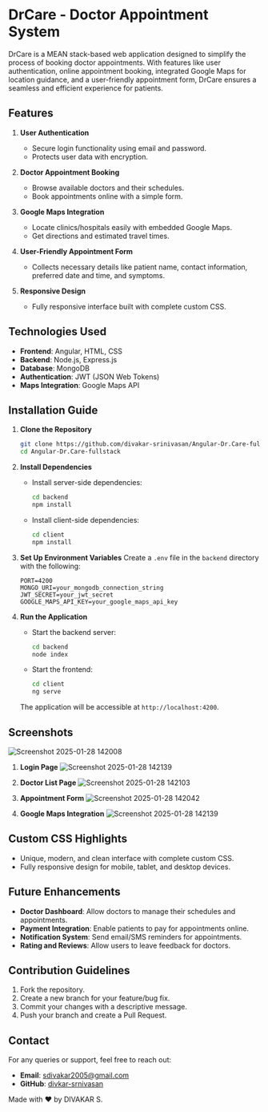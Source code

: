 # DrCare - Doctor Appointment System

DrCare is a MEAN stack-based web application designed to simplify the process of booking doctor appointments. With features like user authentication, online appointment booking, integrated Google Maps for location guidance, and a user-friendly appointment form, DrCare ensures a seamless and efficient experience for patients.

## Features

1. **User Authentication**

   - Secure login functionality using email and password.
   - Protects user data with encryption.

2. **Doctor Appointment Booking**

   - Browse available doctors and their schedules.
   - Book appointments online with a simple form.

3. **Google Maps Integration**

   - Locate clinics/hospitals easily with embedded Google Maps.
   - Get directions and estimated travel times.

4. **User-Friendly Appointment Form**

   - Collects necessary details like patient name, contact information, preferred date and time, and symptoms.

5. **Responsive Design**

   - Fully responsive interface built with complete custom CSS.

## Technologies Used

- **Frontend**: Angular, HTML, CSS
- **Backend**: Node.js, Express.js
- **Database**: MongoDB
- **Authentication**: JWT (JSON Web Tokens)
- **Maps Integration**: Google Maps API

## Installation Guide

1. **Clone the Repository**

   ```bash
   git clone https://github.com/divakar-srinivasan/Angular-Dr.Care-fullstack.git
   cd Angular-Dr.Care-fullstack
   ```

2. **Install Dependencies**

   - Install server-side dependencies:
     ```bash
     cd backend
     npm install
     ```
   - Install client-side dependencies:
     ```bash
     cd client
     npm install
     ```

3. **Set Up Environment Variables**
   Create a `.env` file in the `backend` directory with the following:

   ```env
   PORT=4200
   MONGO_URI=your_mongodb_connection_string
   JWT_SECRET=your_jwt_secret
   GOOGLE_MAPS_API_KEY=your_google_maps_api_key
   ```

4. **Run the Application**

   - Start the backend server:
     ```bash
     cd backend
     node index
     ```
   - Start the frontend:
     ```bash
     cd client
     ng serve
     ```

   The application will be accessible at `http://localhost:4200`.

## Screenshots
![Screenshot 2025-01-28 142008](https://github.com/user-attachments/assets/fb0ba18d-2f3d-4666-9948-610ce2c3959f)

1. **Login Page**
![Screenshot 2025-01-28 142139](https://github.com/user-attachments/assets/3751f200-3122-42a6-a8fe-bf4994cfad6e)

2. **Doctor List Page**
![Screenshot 2025-01-28 142103](https://github.com/user-attachments/assets/2d92fd4c-109e-46b4-9115-93044407028d)

3. **Appointment Form**
![Screenshot 2025-01-28 142042](https://github.com/user-attachments/assets/799743d2-a8f5-4567-8860-d6bf873d842f)

4. **Google Maps Integration**
![Screenshot 2025-01-28 142139](https://github.com/user-attachments/assets/f5ddae6f-bcef-42d6-b465-4f25ce35f6f3)

## Custom CSS Highlights

- Unique, modern, and clean interface with complete custom CSS.
- Fully responsive design for mobile, tablet, and desktop devices.

## Future Enhancements

- **Doctor Dashboard**: Allow doctors to manage their schedules and appointments.
- **Payment Integration**: Enable patients to pay for appointments online.
- **Notification System**: Send email/SMS reminders for appointments.
- **Rating and Reviews**: Allow users to leave feedback for doctors.

## Contribution Guidelines

1. Fork the repository.
2. Create a new branch for your feature/bug fix.
3. Commit your changes with a descriptive message.
4. Push your branch and create a Pull Request.


## Contact

For any queries or support, feel free to reach out:

- **Email**: [sdivakar2005@gmail.com](mailto\:yourname@example.com)
- **GitHub**: [divkar-srnivasan](https://github.com/divakar-srinivasan)


Made with ❤️ by DIVAKAR S.



